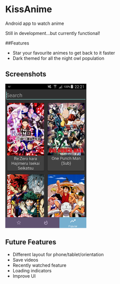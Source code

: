 # KissAnime
Android app to watch anime

Still in development...but currently functional!

##Features
- Star your favourite animes to get back to it faster
- Dark themed for all the night owl population

## Screenshots
<img src="/screenshots/home.png" alt="Screenshot" width="256"/>

## Future Features
- Different layout for phone/tablet/orientation
- Save videos
- Recently watched feature
- Loading indicators
- Improve UI
